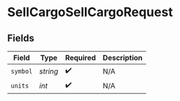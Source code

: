 # SellCargoSellCargoRequest


## Fields

| Field              | Type               | Required           | Description        |
| ------------------ | ------------------ | ------------------ | ------------------ |
| `symbol`           | *string*           | :heavy_check_mark: | N/A                |
| `units`            | *int*              | :heavy_check_mark: | N/A                |